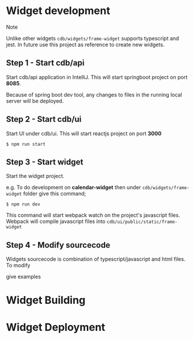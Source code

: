 
# Widget development

> [!NOTE]
> Unlike other widgets `cdb/widgets/frame-widget` supports typescript and jest.
> In future use this project as reference to create new widgets.
>


## Step 1 - Start cdb/api
Start cdb/api application in IntelliJ. This will start springboot project on
port __8085__.

Because of spring boot dev tool, any changes to files in the running
local server will be deployed.


## Step 2 - Start cdb/ui 
Start UI under cdb/ui. This will start reactjs project on port __3000__

`$ npm run start`

## Step 3 - Start widget
Start the widget project.

e.g. 
To do development on __calendar-widget__ then under 
`cdb/widgets/frame-widget` folder give this command;

`$ npm run dev`

This command will start webpack watch on the project's
javascript files. Webpack will compile javascript files 
into `cdb/ui/public/static/frame-widget` 

## Step 4 - Modify sourcecode
Widgets sourcecode is combination of typescript/javascript and html files. 
To modify 

give examples

# Widget Building

# Widget Deployment
